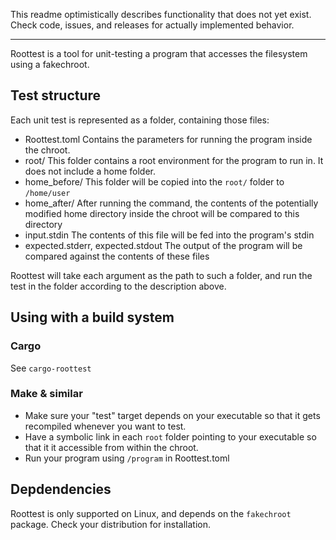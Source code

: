 This readme optimistically describes functionality that does not yet exist. Check code, issues, and releases for actually implemented behavior.

---
Roottest is a tool for unit-testing a program that accesses the filesystem using a fakechroot.

## Test structure
Each unit test is represented as a folder, containing those files:
- Roottest.toml
  Contains the parameters for running the program inside the chroot.
- root/
  This folder contains a root environment for the program to run in.
  It does not include a home folder.
- home_before/
  This folder will be copied into the `root/` folder to `/home/user`
- home_after/
  After running the command, the contents of the potentially modified home directory inside the chroot will be compared to this directory
- input.stdin
  The contents of this file will be fed into the program's stdin
- expected.stderr, expected.stdout
  The output of the program will be compared against the contents of these files

Roottest will take each argument as the path to such a folder, and run the test in the folder according to the description above.

## Using with a build system
### Cargo
See `cargo-roottest`

### Make & similar
- Make sure your "test" target depends on your executable so that it gets recompiled whenever you want to test.
- Have a symbolic link in each `root` folder pointing to your executable so that it it accessible from within the chroot.
- Run your program using `/program` in Roottest.toml

## Depdendencies
Roottest is only supported on Linux, and depends on the `fakechroot` package. Check your distribution for installation.

